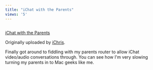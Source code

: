 ```yaml
---
title: "iChat with the Parents"
views: '5'
---
```

<p><a href="http://www.flickr.com/photos/lemon/775456/" title="photo sharing"><img src="http://www.flickr.com/photos/775456_f72e4ef187_m.jpg" alt="" /></a></p>
<p><a href="http://www.flickr.com/photos/lemon/775456/">iChat with the Parents</a></p>
<p>Originally uploaded by <a href="http://www.flickr.com/people/lemon/">iChris</a>.</p>
<p>Finally got around to fiddling with my parents router to allow iChat video/audio conversations through.  You can see how I'm very slowing turning my parents in to Mac geeks like me.</p>
